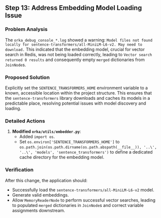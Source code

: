 ## Step 13: Address Embedding Model Loading Issue

### Problem Analysis

The `orka_debug_console_*.log` showed a warning: `Model files not found locally for sentence-transformers/all-MiniLM-L6-v2. May need to download.` This indicated that the embedding model, crucial for vector search in Redis, was not being loaded correctly, leading to `Vector search returned 0 results` and consequently empty `merged` dictionaries from `JoinNode`s.

### Proposed Solution

Explicitly set the `SENTENCE_TRANSFORMERS_HOME` environment variable to a known, accessible location within the project structure. This ensures that the `sentence-transformers` library downloads and caches its models in a predictable place, resolving potential issues with model discovery and loading.

### Detailed Actions

1.  **Modified `orka/utils/embedder.py`**:
    *   Added `import os`.
    *   Set `os.environ['SENTENCE_TRANSFORMERS_HOME']` to `os.path.join(os.path.dirname(os.path.abspath(__file__)), '..\', '..\', 'models', 'sentence_transformers')` to define a dedicated cache directory for the embedding model.

### Verification

After this change, the application should:
*   Successfully load the `sentence-transformers/all-MiniLM-L6-v2` model.
*   Generate valid embeddings.
*   Allow `MemoryReaderNode` to perform successful vector searches, leading to populated `merged` dictionaries in `JoinNode`s and correct variable assignments downstream.

